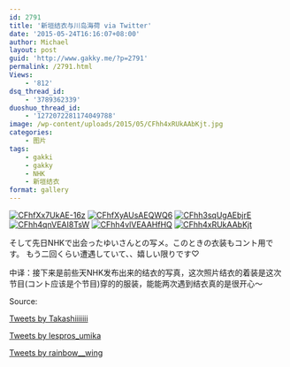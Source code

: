 ```yaml
---
id: 2791
title: '新垣结衣与川岛海荷 via Twitter'
date: '2015-05-24T16:16:07+08:00'
author: Michael
layout: post
guid: 'http://www.gakky.me/?p=2791'
permalink: /2791.html
Views:
    - '812'
dsq_thread_id:
    - '3789362339'
duoshuo_thread_id:
    - '1272072281174049788'
image: /wp-content/uploads/2015/05/CFhh4xRUkAAbKjt.jpg
categories:
    - 图片
tags:
    - gakki
    - gakky
    - NHK
    - 新垣结衣
format: gallery
---
```


[![CFhfXx7UkAE-16z](http://www.yui-aragaki.org/wp-content/uploads/2015/05/CFhfXx7UkAE-16z.jpg)](http://www.yui-aragaki.org/wp-content/uploads/2015/05/CFhfXx7UkAE-16z.jpg "CFhfXx7UkAE-16z") [![CFhfXyAUsAEQWQ6](http://www.yui-aragaki.org/wp-content/uploads/2015/05/CFhfXyAUsAEQWQ6.jpg)](http://www.yui-aragaki.org/wp-content/uploads/2015/05/CFhfXyAUsAEQWQ6.jpg "CFhfXyAUsAEQWQ6") [![CFhh3sqUgAEbjrE](http://www.yui-aragaki.org/wp-content/uploads/2015/05/CFhh3sqUgAEbjrE.jpg)](http://www.yui-aragaki.org/wp-content/uploads/2015/05/CFhh3sqUgAEbjrE.jpg "CFhh3sqUgAEbjrE") [![CFhh4qnVEAI8TsW](http://www.yui-aragaki.org/wp-content/uploads/2015/05/CFhh4qnVEAI8TsW.jpg)](http://www.yui-aragaki.org/wp-content/uploads/2015/05/CFhh4qnVEAI8TsW.jpg "CFhh4qnVEAI8TsW") [![CFhh4vlVEAAHfHQ](http://www.yui-aragaki.org/wp-content/uploads/2015/05/CFhh4vlVEAAHfHQ.jpg)](http://www.yui-aragaki.org/wp-content/uploads/2015/05/CFhh4vlVEAAHfHQ.jpg "CFhh4vlVEAAHfHQ") [![CFhh4xRUkAAbKjt](http://www.yui-aragaki.org/wp-content/uploads/2015/05/CFhh4xRUkAAbKjt.jpg)](http://www.yui-aragaki.org/wp-content/uploads/2015/05/CFhh4xRUkAAbKjt.jpg "CFhh4xRUkAAbKjt")

そして先日NHKで出会ったゆいさんとの写メ。このときの衣装もコント用です。 もう二回くらい遭遇していて、、嬉しい限りです♡

中译：接下来是前些天NHK发布出来的结衣的写真，这次照片结衣的着装是这次节目(コント应该是个节目)穿的的服装，能能两次遇到结衣真的是很开心～

Source:

[Tweets by Takashiiiiiii](https://twitter.com/Takashiiiiiii?ref_src=twsrc%5Etfw)<script async="" charset="utf-8" src="https://platform.twitter.com/widgets.js"></script>

[Tweets by lespros\_umika](https://twitter.com/lespros_umika?ref_src=twsrc%5Etfw)<script async="" charset="utf-8" src="https://platform.twitter.com/widgets.js"></script>

[Tweets by rainbow\_\_wing](https://twitter.com/rainbow__wing?ref_src=twsrc%5Etfw)<script async="" charset="utf-8" src="https://platform.twitter.com/widgets.js"></script>